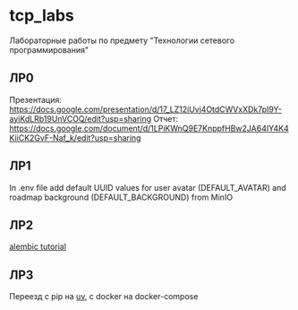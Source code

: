 # tcp_labs

Лабораторные работы по предмету "Технологии сетевого программирования"

## ЛР0

Презентация: https://docs.google.com/presentation/d/17_LZ12iUvj4OtdCWVxXDk7pI9Y-ayiKdLRb19UnVCOQ/edit?usp=sharing
Отчет: https://docs.google.com/document/d/1LPiKWnQ9E7KnppfHBw2JA64IY4K4KiiCK2GvF-Naf_k/edit?usp=sharing

## ЛР1

In .env file add default UUID values for user avatar (DEFAULT_AVATAR) and roadmap background (DEFAULT_BACKGROUND) from MinIO

## ЛР2

[alembic tutorial](src/migrations/alembic_tutorial.md)

## ЛР3

Переезд с pip на [uv](uv.md), с docker на docker-compose